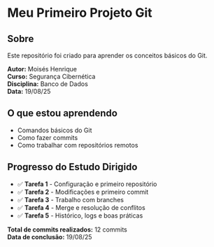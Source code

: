 # Meu Primeiro Projeto Git

## Sobre
Este repositório foi criado para aprender os conceitos básicos do Git.  

**Autor:** Moisés Henrique  
**Curso:** Segurança Cibernética  
**Disciplina:** Banco de Dados  
**Data:** 19/08/25

## O que estou aprendendo
- Comandos básicos do Git  
- Como fazer commits  
- Como trabalhar com repositórios remotos

## Progresso do Estudo Dirigido

- ✅ **Tarefa 1** - Configuração e primeiro repositório  
- ✅ **Tarefa 2** - Modificações e primeiro commit  
- ✅ **Tarefa 3** - Trabalho com branches  
- ✅ **Tarefa 4** - Merge e resolução de conflitos  
- ✅ **Tarefa 5** - Histórico, logs e boas práticas  

**Total de commits realizados:** 12 commits  
**Data de conclusão:** 19/08/25

